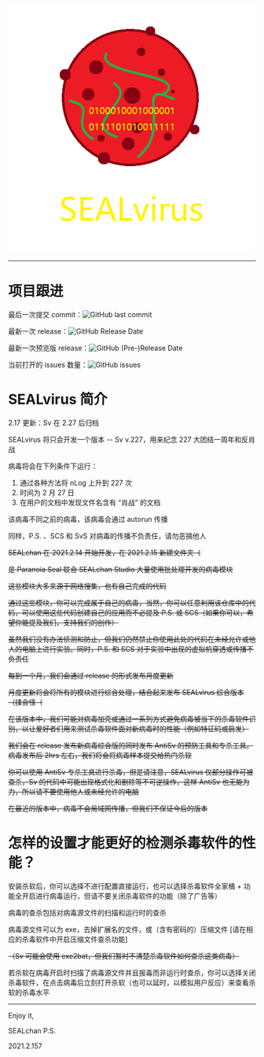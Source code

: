 ![SEALvirus](README.assets/SEALvirus.png)

-----

# 项目跟进

最后一次提交 commit：![GitHub last commit](https://img.shields.io/github/last-commit/SEALchanPS/SEALvirus)

最新一次 release：![GitHub Release Date](https://img.shields.io/github/release-date/SEALchanPS/SEALvirus)

最新一次预览版 release：![GitHub (Pre-)Release Date](https://img.shields.io/github/release-date-pre/SEALchanPS/SEALvirus)

当前打开的 issues 数量：![GitHub issues](https://img.shields.io/github/issues/SEALchanPS/SEALvirus)

# SEALvirus 简介

2.17 更新：Sv 在 2.27 后归档

SEALvirus 将只会开发一个版本 -- Sv v.227，用来纪念 227 大团结一周年和反肖战

病毒将会在下列条件下运行：

1. 通过各种方法将 nLog 上升到 227 次
2. 时间为 2 月 27 日
3. 在用户的文档中发现文件名含有 “肖战” 的文档

该病毒不同之前的病毒，该病毒会通过 autorun 传播

同样，P.S. 、SCS 和 SvS 对病毒的传播不负责任，请勿恶搞他人

~~SEALchan 在 2021.2.14 开始开发，在 2021.2.15 新建文件夹（~~

~~是 Paranoia Seal 联合 SEALchan Studio 大量使用批处理开发的病毒模块~~

~~这些模块大多来源于网络搜集，也有自己完成的代码~~

~~通过这些模块，你可以完成属于自己的病毒，当然，你可以任意利用该仓库中的代码，可以使用这些代码创建自己的应用而不必提及 P.S. 或 SCS（如果你可以，希望你能提及我们，支持我们的创作）~~

~~虽然我们没有办法侦测和防止，但我们仍然禁止你使用此处的代码在未经允许或他人的电脑上进行实验。同时，P.S. 和 SCS 对于实验中出现的虚拟机穿透或传播不负责任~~

~~每到一个月，我们会通过 release 的形式发布月度更新~~

~~月度更新将会将所有的模块进行综合处理，结合起来发布 SEALvirus 综合版本（揉合怪（~~

~~在该版本中，我们可能对病毒加壳或通过一系列方式避免病毒被当下的杀毒软件识别，以让爱好者们用来测试杀毒软件面对新病毒时的性能（例如特征码或启发）~~

~~我们会在 release 发布新病毒综合版的同时发布 AntiSv 的预防工具和专杀工具。病毒发布后 2hrs 左右，我们将会将病毒样本提交给热门杀软~~

~~你可以使用 AntiSv 专杀工具进行杀毒，但是请注意，SEALvirus 仅部分操作可被查杀，Sv 的代码中可能出现格式化和删除等不可逆操作，这样 AntiSv 也无能为力，所以请不要使用他人或未经允许的电脑~~

~~在最近的版本中，病毒不会局域网传播，但我们不保证今后的版本~~

# 怎样的设置才能更好的检测杀毒软件的性能？

安装杀软后，你可以选择不进行配置直接运行，也可以选择杀毒软件全家桶 + 功能全开启进行病毒运行，但请不要关闭杀毒软件的功能（除了广告等）

病毒的查杀包括对病毒源文件的扫描和运行时的查杀

病毒源文件可以为 exe，去掉扩展名的文件，或（含有密码的）压缩文件 [请在相应的杀毒软件中开启压缩文件查杀功能]

~~（Sv 可能会使用 exe2bat，但我们暂时不清楚杀毒软件如何查杀这类病毒）~~

若杀软在病毒开启时扫描了病毒源文件并且报毒而非运行时查杀，你可以选择关闭杀毒软件，在点击病毒后立刻打开杀软（也可以延时，以模拟用户反应）来查看杀软的杀毒水平

----

Enjoy it,

SEALchan P.S.

2021.2.157
